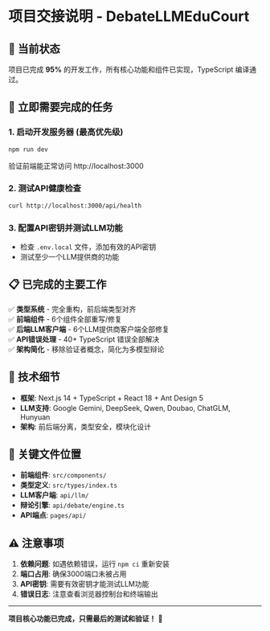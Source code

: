 # 项目交接说明 - DebateLLMEduCourt

## 🎯 当前状态
项目已完成 **95%** 的开发工作，所有核心功能和组件已实现，TypeScript 编译通过。

## 🚀 立即需要完成的任务

### 1. 启动开发服务器 (最高优先级)
```bash
npm run dev
```
验证前端能正常访问 http://localhost:3000

### 2. 测试API健康检查
```bash
curl http://localhost:3000/api/health
```

### 3. 配置API密钥并测试LLM功能
- 检查 `.env.local` 文件，添加有效的API密钥
- 测试至少一个LLM提供商的功能

## 📋 已完成的主要工作

✅ **类型系统** - 完全重构，前后端类型对齐  
✅ **前端组件** - 6个组件全部重写/修复  
✅ **后端LLM客户端** - 6个LLM提供商客户端全部修复  
✅ **API错误处理** - 40+ TypeScript 错误全部解决  
✅ **架构简化** - 移除验证者概念，简化为多模型辩论  

## 🔧 技术细节

- **框架**: Next.js 14 + TypeScript + React 18 + Ant Design 5
- **LLM支持**: Google Gemini, DeepSeek, Qwen, Doubao, ChatGLM, Hunyuan
- **架构**: 前后端分离，类型安全，模块化设计

## 📁 关键文件位置

- **前端组件**: `src/components/`
- **类型定义**: `src/types/index.ts`  
- **LLM客户端**: `api/llm/`
- **辩论引擎**: `api/debate/engine.ts`
- **API端点**: `pages/api/`

## ⚠️ 注意事项

1. **依赖问题**: 如遇依赖错误，运行 `npm ci` 重新安装
2. **端口占用**: 确保3000端口未被占用
3. **API密钥**: 需要有效密钥才能测试LLM功能
4. **错误日志**: 注意查看浏览器控制台和终端输出

---

**项目核心功能已完成，只需最后的测试和验证！** 🎉
